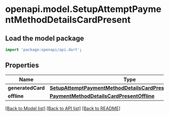 # openapi.model.SetupAttemptPaymentMethodDetailsCardPresent

## Load the model package
```dart
import 'package:openapi/api.dart';
```

## Properties
Name | Type | Description | Notes
------------ | ------------- | ------------- | -------------
**generatedCard** | [**SetupAttemptPaymentMethodDetailsCardPresentGeneratedCard**](SetupAttemptPaymentMethodDetailsCardPresentGeneratedCard.md) |  | [optional] 
**offline** | [**PaymentMethodDetailsCardPresentOffline**](PaymentMethodDetailsCardPresentOffline.md) |  | [optional] 

[[Back to Model list]](../README.md#documentation-for-models) [[Back to API list]](../README.md#documentation-for-api-endpoints) [[Back to README]](../README.md)


